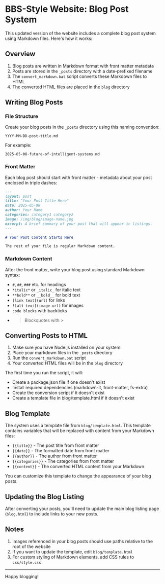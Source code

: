 # BBS-Style Website: Blog Post System

This updated version of the website includes a complete blog post system using Markdown files. Here's how it works:

## Overview

1. Blog posts are written in Markdown format with front matter metadata
2. Posts are stored in the `_posts` directory with a date-prefixed filename
3. The `convert_markdown.bat` script converts these Markdown files to HTML
4. The converted HTML files are placed in the `blog` directory

## Writing Blog Posts

### File Structure

Create your blog posts in the `_posts` directory using this naming convention:
```
YYYY-MM-DD-post-title.md
```

For example:
```
2025-05-08-future-of-intelligent-systems.md
```

### Front Matter

Each blog post should start with front matter - metadata about your post enclosed in triple dashes:

```markdown
---
layout: post
title: "Your Post Title Here"
date: 2025-05-08
author: Your Name
categories: category1 category2
image: /img/blog/image-name.jpg
excerpt: A brief summary of your post that will appear in listings.
---

# Your Post Content Starts Here

The rest of your file is regular Markdown content.
```

### Markdown Content

After the front matter, write your blog post using standard Markdown syntax:

- `#`, `##`, `###` etc. for headings
- `*italic*` or `_italic_` for italic text
- `**bold**` or `__bold__` for bold text
- `[link text](url)` for links
- `![alt text](image-url)` for images
- ```code blocks``` with backticks
- > Blockquotes with >

## Converting Posts to HTML

1. Make sure you have Node.js installed on your system
2. Place your markdown files in the `_posts` directory
3. Run the `convert_markdown.bat` script
4. Your converted HTML files will be in the `blog` directory

The first time you run the script, it will:
- Create a package.json file if one doesn't exist
- Install required dependencies (markdown-it, front-matter, fs-extra)
- Create the conversion script if it doesn't exist
- Create a template file in blog/template.html if it doesn't exist

## Blog Template

The system uses a template file from `blog/template.html`. This template contains variables that will be replaced with content from your Markdown files:

- `{{title}}` - The post title from front matter
- `{{date}}` - The formatted date from front matter
- `{{author}}` - The author from front matter
- `{{categories}}` - The categories from front matter
- `{{content}}` - The converted HTML content from your Markdown

You can customize this template to change the appearance of your blog posts.

## Updating the Blog Listing

After converting your posts, you'll need to update the main blog listing page (`blog.html`) to include links to your new posts.

## Notes

1. Images referenced in your blog posts should use paths relative to the root of the website
2. If you want to update the template, edit `blog/template.html`
3. For custom styling of Markdown elements, add CSS rules to `css/style.css`

---

Happy blogging!
